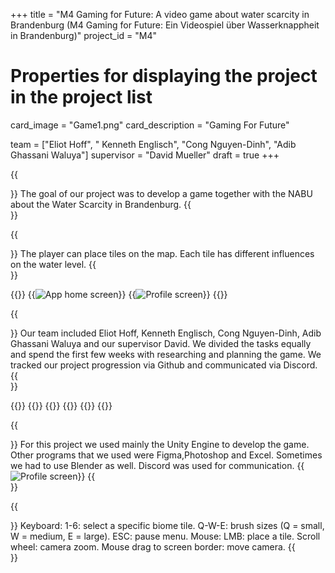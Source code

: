 +++
title = "M4 Gaming for Future: A video game about water scarcity in Brandenburg (M4 Gaming for Future: Ein Videospiel über Wasserknappheit in Brandenburg)"
project_id = "M4"

# Properties for displaying the project in the project list
card_image = "Game1.png"
card_description = "Gaming For Future" 

team = ["Eliot Hoff", " Kenneth Englisch", "Cong Nguyen-Dinh", "Adib Ghassani Waluya"]
supervisor = "David Mueller"
draft = true
+++

{{<section title="Our Goal">}}
The goal of our project was to develop a game together with the NABU about the Water Scarcity in Brandenburg. 
{{</section>}}

{{<section title="Gameplay">}}
The player can place tiles on the map. Each tile has different influences on the water level.
{{</section>}}

{{<gallery>}}
{{<image src="Game1.png" alt="App home screen" caption="Level 1">}}
{{<image src="Game2.png" alt="Profile screen" caption="Level Selection">}}
{{</gallery>}}

{{<section title="The team">}}
Our team included Eliot Hoff, Kenneth Englisch, Cong Nguyen-Dinh, Adib Ghassani Waluya and our supervisor David.
We divided the tasks equally and spend the first few weeks with researching and planning the game. We tracked our project progression via Github and communicated via Discord.
{{</section>}} 

{{<gallery>}}
{{<team-member image="Adib.jpeg" name="Adib">}}
{{<team-member image="Cong.jpeg" name="Cong">}}
{{<team-member image="Kenneth.jpg" name="Kenneth">}}
{{<team-member image="Elliot.png" name="Elliot">}}
{{</gallery>}}

{{<section title="Technologies">}}
For this project we used mainly the Unity Engine to develop the game.
Other programs that we used were Figma,Photoshop and Excel. Sometimes we had to use Blender as well.
Discord was used for communication.
{{<image src="Tech.png" alt="Profile screen" caption="Tech Stack">}}
{{</section>}} 

{{<section title="Keymaps">}}
Keyboard:
1-6: select a specific biome tile.
Q-W-E: brush sizes (Q = small, W = medium, E = large).
ESC: pause menu.
Mouse:
LMB: place a tile.
Scroll wheel: camera zoom.
Mouse drag to screen border: move camera.
{{</section>}} 






